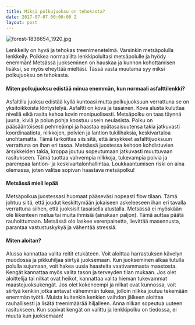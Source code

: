 ```yaml
---
title: Miksi polkujuoksu on tehokasta?
date: 2017-07-07 00:00:00 Z
layout: post
---
```


![forest-1836654_1920.jpg]({{site.baseurl}}/media/forest-1836654_1920.jpg)


Lenkkeily on hyvä ja tehokas treenimenetelmä. Varsinkin metsäpolulla lenkkeily. Poikkea normaalilta lenkkipolultasi 
metsäpolulle ja hyödy enemmän! Metsässä juokseminen on hauskaa ja kunnon kohottamisen lisäksi, se myös eheyttää mieltäsi. 
Tässä vasta muutama syy miksi polkujuoksu on tehokasta.

#### Miten polkujuoksu edistää minua enemmän, kun normaali asfalttilenkki?


Asfaltilla juoksu edistää kyllä kuntoasi mutta polkujuoksuun verrattuna se on yksitoikkoista löntystelyä. 
Asfaltti on kova ja tasainen. Kova alusta kuluttaa niveliä eikä rasita kehoa kovin monipuolisesti. Metsäpolku on taas täynnä 
juuria, kiviä ja polun pohja koostuu usein neulasista. Polku on pääsääntöisesti pehmeämpi ja haastaa epätasaisuutensa takia 
jatkuvasti koordinaatiota, nilkkojen, polvien ja lantion tukilihaksia, keskivartaloa unohtamatta. Tämä tarkoittaa siis sitä,
että ärsykkeet asfalttijuoksuun verrattuna on ihan eri tasoa. Metsässä juostessa kehoon kohdistuvien ärsykkeiden takia, kroppa 
joutuu sopeutumaan jatkuvasti muuttuvaan rasitukseen. Tämä tuottaa vahvempia nilkkoja, tukevampia polvia ja parempaa
lantion- ja keskivartalonhallintaa. Loukkaantumisen riski on aina olemassa, joten valitse sopivan haastava metsäpolku!


#### Metsässä mieli lepää

Metsäpolkua juostessasi huomaat pääseväsi nopeasti flow tilaan. Tämä johtuu siitä, että joudut 
keskittymään jokaiseen askeleeseen ihan eri tavalla verrattuna siihen, että juoksisit tasaisella alustalla.
Metsässä ei myöskään ole liikenteen melua tai muita ihmisiä (ainakaan paljon). Tämä auttaa päätä rauhoittumaan.
Metsässä olo laskee verenpainetta, lievittää masennusta, parantaa vastustuskykyä ja vähentää stressiä. 


#### Miten aloitan?

Alussa kannattaa valita reitit etukäteen. Voit aloittaa harrastuksen kävelyn muodossa ja pikkuhiljaa siirtyä juoksemaan.
Kun juokseminen alkaa tutulla polulla sujumaan, voit hakea uusia haasteita vaativammasta maastosta. Kengät kannattaa myös 
valita tason ja terveyden tilan mukaan. Jos olet aloittelija tai nilkat ovat heikot, kannattaa valita hieman tukevammat 
maastojuoksukengät. Jos olet kokeneempi ja nilkat ovat kunnossa, voit siirtyä kenkiin jotka antavat vähemmän tukea, jolloin 
nilkka joutuu tekemään enemmän työtä. Muista kuitenkin kenkien vaihdon jälkeen aloittaa rauhallisesti ja lisätä treenimäärää 
hiljalleen. Anna nilkan sopeutua uuteen rasitukseen. Kun sopivat kengät on valittu ja lenkkipolku on tiedossa, ei muuta kun 
juoksemaan!
